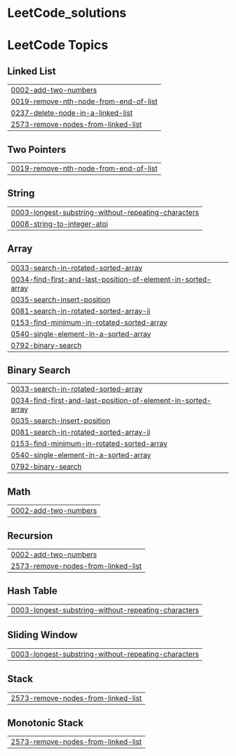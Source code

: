 # LeetCode_solutions
<!---LeetCode Topics Start-->
# LeetCode Topics
## Linked List
|  |
| ------- |
| [0002-add-two-numbers](https://github.com/GagansharmaGit/LeetCode_solutions/tree/master/0002-add-two-numbers) |
| [0019-remove-nth-node-from-end-of-list](https://github.com/GagansharmaGit/LeetCode_solutions/tree/master/0019-remove-nth-node-from-end-of-list) |
| [0237-delete-node-in-a-linked-list](https://github.com/GagansharmaGit/LeetCode_solutions/tree/master/0237-delete-node-in-a-linked-list) |
| [2573-remove-nodes-from-linked-list](https://github.com/GagansharmaGit/LeetCode_solutions/tree/master/2573-remove-nodes-from-linked-list) |
## Two Pointers
|  |
| ------- |
| [0019-remove-nth-node-from-end-of-list](https://github.com/GagansharmaGit/LeetCode_solutions/tree/master/0019-remove-nth-node-from-end-of-list) |
## String
|  |
| ------- |
| [0003-longest-substring-without-repeating-characters](https://github.com/GagansharmaGit/LeetCode_solutions/tree/master/0003-longest-substring-without-repeating-characters) |
| [0008-string-to-integer-atoi](https://github.com/GagansharmaGit/LeetCode_solutions/tree/master/0008-string-to-integer-atoi) |
## Array
|  |
| ------- |
| [0033-search-in-rotated-sorted-array](https://github.com/GagansharmaGit/LeetCode_solutions/tree/master/0033-search-in-rotated-sorted-array) |
| [0034-find-first-and-last-position-of-element-in-sorted-array](https://github.com/GagansharmaGit/LeetCode_solutions/tree/master/0034-find-first-and-last-position-of-element-in-sorted-array) |
| [0035-search-insert-position](https://github.com/GagansharmaGit/LeetCode_solutions/tree/master/0035-search-insert-position) |
| [0081-search-in-rotated-sorted-array-ii](https://github.com/GagansharmaGit/LeetCode_solutions/tree/master/0081-search-in-rotated-sorted-array-ii) |
| [0153-find-minimum-in-rotated-sorted-array](https://github.com/GagansharmaGit/LeetCode_solutions/tree/master/0153-find-minimum-in-rotated-sorted-array) |
| [0540-single-element-in-a-sorted-array](https://github.com/GagansharmaGit/LeetCode_solutions/tree/master/0540-single-element-in-a-sorted-array) |
| [0792-binary-search](https://github.com/GagansharmaGit/LeetCode_solutions/tree/master/0792-binary-search) |
## Binary Search
|  |
| ------- |
| [0033-search-in-rotated-sorted-array](https://github.com/GagansharmaGit/LeetCode_solutions/tree/master/0033-search-in-rotated-sorted-array) |
| [0034-find-first-and-last-position-of-element-in-sorted-array](https://github.com/GagansharmaGit/LeetCode_solutions/tree/master/0034-find-first-and-last-position-of-element-in-sorted-array) |
| [0035-search-insert-position](https://github.com/GagansharmaGit/LeetCode_solutions/tree/master/0035-search-insert-position) |
| [0081-search-in-rotated-sorted-array-ii](https://github.com/GagansharmaGit/LeetCode_solutions/tree/master/0081-search-in-rotated-sorted-array-ii) |
| [0153-find-minimum-in-rotated-sorted-array](https://github.com/GagansharmaGit/LeetCode_solutions/tree/master/0153-find-minimum-in-rotated-sorted-array) |
| [0540-single-element-in-a-sorted-array](https://github.com/GagansharmaGit/LeetCode_solutions/tree/master/0540-single-element-in-a-sorted-array) |
| [0792-binary-search](https://github.com/GagansharmaGit/LeetCode_solutions/tree/master/0792-binary-search) |
## Math
|  |
| ------- |
| [0002-add-two-numbers](https://github.com/GagansharmaGit/LeetCode_solutions/tree/master/0002-add-two-numbers) |
## Recursion
|  |
| ------- |
| [0002-add-two-numbers](https://github.com/GagansharmaGit/LeetCode_solutions/tree/master/0002-add-two-numbers) |
| [2573-remove-nodes-from-linked-list](https://github.com/GagansharmaGit/LeetCode_solutions/tree/master/2573-remove-nodes-from-linked-list) |
## Hash Table
|  |
| ------- |
| [0003-longest-substring-without-repeating-characters](https://github.com/GagansharmaGit/LeetCode_solutions/tree/master/0003-longest-substring-without-repeating-characters) |
## Sliding Window
|  |
| ------- |
| [0003-longest-substring-without-repeating-characters](https://github.com/GagansharmaGit/LeetCode_solutions/tree/master/0003-longest-substring-without-repeating-characters) |
## Stack
|  |
| ------- |
| [2573-remove-nodes-from-linked-list](https://github.com/GagansharmaGit/LeetCode_solutions/tree/master/2573-remove-nodes-from-linked-list) |
## Monotonic Stack
|  |
| ------- |
| [2573-remove-nodes-from-linked-list](https://github.com/GagansharmaGit/LeetCode_solutions/tree/master/2573-remove-nodes-from-linked-list) |
<!---LeetCode Topics End-->